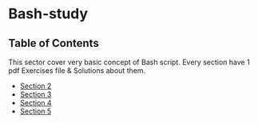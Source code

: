 # Bash-study

## Table of Contents
This sector cover very basic concept of Bash script.
Every section have 1 pdf Exercises file & Solutions about them.
- [Section 2](https://github.com/tranthanhduy/Bash-study/tree/main/ss2)
- [Section 3](https://github.com/tranthanhduy/Bash-study/tree/main/ss2)
- [Section 4](https://github.com/tranthanhduy/Bash-study/tree/main/ss2)
- [Section 5](https://github.com/tranthanhduy/Bash-study/tree/main/ss2)
